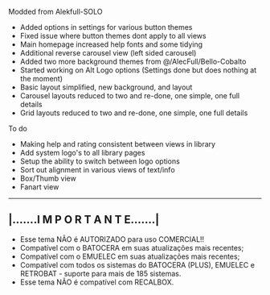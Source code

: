 Modded from Alekfull-SOLO

+ Added options in settings for various button themes
+ Fixed issue where button themes dont apply to all views
+ Main homepage increased help fonts and some tidying
+ Additional reverse carousel view (left sided carousel)
+ Added two more background themes from @/AlecFull/Bello-Cobalto
+ Started working on Alt Logo options (Settings done but does nothing at the moment)
+ Basic layout simplified, new background, and layout
+ Carousel layouts reduced to two and re-done, one simple, one full details
+ Grid layouts reduced to two and re-done, one simple, one full details 

To do

+ Making help and rating consistent between views in library
+ Add system logo's to all library pages
+ Setup the ability to switch between logo options
+ Sort out alignment in various views of text/info
+ Box/Thumb view
+ Fanart view


--------------------------------------------------------------
|.......I M P O R T A N T E.......|
---------------------------------------------------------------
* Esse tema NÃO é AUTORIZADO para uso COMERCIAL!!
* Compatível com o BATOCERA em suas atualizações mais recentes;
* Compatível com o EMUELEC em suas atualizações mais recentes;
* Compatível com todos os sistemas do BATOCERA (PLUS), EMUELEC e RETROBAT - suporte para mais de 185 sistemas.
* Esse tema NÃO é compatível com RECALBOX.
